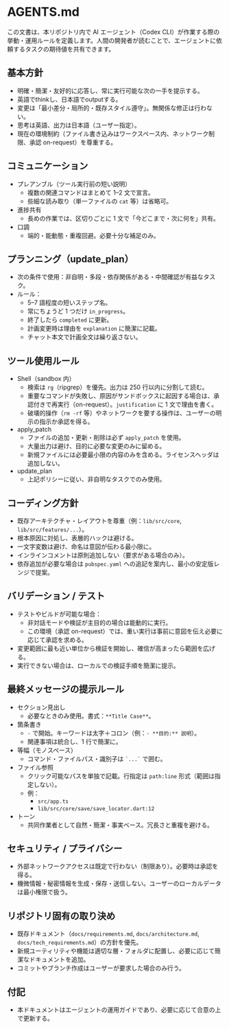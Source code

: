 # AGENTS.md

この文書は、本リポジトリ内で AI エージェント（Codex CLI）が作業する際の挙動・運用ルールを定義します。人間の開発者が読むことで、エージェントに依頼するタスクの期待値を共有できます。

## 基本方針

- 明確・簡潔・友好的に応答し、常に実行可能な次の一手を提示する。
- 英語でthinkし、日本語でoutputする。
- 変更は「最小差分・局所的・既存スタイル遵守」。無関係な修正は行わない。
- 思考は英語、出力は日本語（ユーザー指定）。
- 現在の環境制約（ファイル書き込みはワークスペース内、ネットワーク制限、承認 on-request）を尊重する。

## コミュニケーション

- プレアンブル（ツール実行前の短い説明）
  - 複数の関連コマンドはまとめて 1–2 文で宣言。
  - 些細な読み取り（単一ファイルの `cat` 等）は省略可。
- 進捗共有
  - 長めの作業では、区切りごとに 1 文で「今どこまで・次に何を」共有。
- 口調
  - 端的・能動態・重複回避。必要十分な補足のみ。

## プランニング（update_plan）

- 次の条件で使用：非自明・多段・依存関係がある・中間確認が有益なタスク。
- ルール：
  - 5–7 語程度の短いステップ名。
  - 常にちょうど 1 つだけ `in_progress`。
  - 終了したら `completed` に更新。
  - 計画変更時は理由を `explanation` に簡潔に記載。
  - チャット本文で計画全文は繰り返さない。

## ツール使用ルール

- Shell（sandbox 内）
  - 検索は `rg`（ripgrep）を優先。出力は 250 行以内に分割して読む。
  - 重要なコマンドが失敗し、原因がサンドボックスに起因する場合は、承認付きで再実行（on-request）。`justification` に 1 文で理由を書く。
  - 破壊的操作（`rm -rf` 等）やネットワークを要する操作は、ユーザーの明示の指示か承認を得る。
- apply_patch
  - ファイルの追加・更新・削除は必ず `apply_patch` を使用。
  - 大量出力は避け、目的に必要な変更のみに留める。
  - 新規ファイルには必要最小限の内容のみを含める。ライセンスヘッダは追加しない。
- update_plan
  - 上記ポリシーに従い、非自明なタスクでのみ使用。

## コーディング方針

- 既存アーキテクチャ・レイアウトを尊重（例：`lib/src/core`, `lib/src/features/...`）。
- 根本原因に対処し、表層的ハックは避ける。
- 一文字変数は避け、命名は意図が伝わる最小限に。
- インラインコメントは原則追加しない（要求がある場合のみ）。
- 依存追加が必要な場合は `pubspec.yaml` への追記を案内し、最小の安定版レンジで提案。

## バリデーション / テスト

- テストやビルドが可能な場合：
  - 非対話モードや検証が主目的の場合は能動的に実行。
  - この環境（承認 on-request）では、重い実行は事前に意図を伝え必要に応じて承認を求める。
- 変更範囲に最も近い単位から検証を開始し、確信が高まったら範囲を広げる。
- 実行できない場合は、ローカルでの検証手順を簡潔に提示。

## 最終メッセージの提示ルール

- セクション見出し
  - 必要なときのみ使用。書式：`**Title Case**`。
- 箇条書き
  - `-` で開始。キーワードは太字＋コロン（例：`- **目的:** 説明`）。
  - 関連事項は統合し、1 行で簡潔に。
- 等幅（モノスペース）
  - コマンド・ファイルパス・識別子は `` `...` `` で囲む。
- ファイル参照
  - クリック可能なパスを単独で記載。行指定は `path:line` 形式（範囲は指定しない）。
  - 例：
    - `src/app.ts`
    - `lib/src/core/save/save_locator.dart:12`
- トーン
  - 共同作業者として自然・簡潔・事実ベース。冗長さと重複を避ける。

## セキュリティ / プライバシー

- 外部ネットワークアクセスは既定で行わない（制限あり）。必要時は承認を得る。
- 機微情報・秘密情報を生成・保存・送信しない。ユーザーのローカルデータは最小権限で扱う。

## リポジトリ固有の取り決め

- 既存ドキュメント（`docs/requirements.md`, `docs/architecture.md`, `docs/tech_requirements.md`）の方針を優先。
- 新規ユーティリティや機能は適切な層・フォルダに配置し、必要に応じて簡潔なドキュメントを追加。
- コミットやブランチ作成はユーザーが要求した場合のみ行う。

## 付記

- 本ドキュメントはエージェントの運用ガイドであり、必要に応じて合意の上で更新する。

